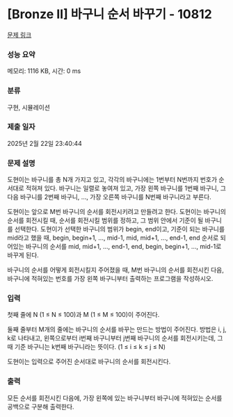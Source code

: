 # [Bronze II] 바구니 순서 바꾸기 - 10812 

[문제 링크](https://www.acmicpc.net/problem/10812) 

### 성능 요약

메모리: 1116 KB, 시간: 0 ms

### 분류

구현, 시뮬레이션

### 제출 일자

2025년 2월 22일 23:40:44

### 문제 설명

<p>도현이는 바구니를 총 N개 가지고 있고, 각각의 바구니에는 1번부터 N번까지 번호가 순서대로 적혀져 있다. 바구니는 일렬로 놓여져 있고, 가장 왼쪽 바구니를 1번째 바구니, 그 다음 바구니를 2번째 바구니, ..., 가장 오른쪽 바구니를 N번째 바구니라고 부른다. </p>

<p>도현이는 앞으로 M번 바구니의 순서를 회전시키려고 만들려고 한다. 도현이는 바구니의 순서를 회전시킬 때, 순서를 회전시킬 범위를 정하고, 그 범위 안에서 기준이 될 바구니를 선택한다. 도현이가 선택한 바구니의 범위가 begin, end이고, 기준이 되는 바구니를 mid라고 했을 때, begin, begin+1, ..., mid-1, mid, mid+1, ..., end-1, end 순서로 되어있는 바구니의 순서를 mid, mid+1, ..., end-1, end, begin, begin+1, ..., mid-1로 바꾸게 된다.</p>

<p>바구니의 순서를 어떻게 회전시킬지 주어졌을 때, M번 바구니의 순서를 회전시킨 다음, 바구니에 적혀있는 번호를 가장 왼쪽 바구니부터 출력하는 프로그램을 작성하시오.</p>

### 입력 

 <p>첫째 줄에 N (1 ≤ N ≤ 100)과 M (1 ≤ M ≤ 100)이 주어진다.</p>

<p>둘째 줄부터 M개의 줄에는 바구니의 순서를 바꾸는 만드는 방법이 주어진다. 방법은 i, j, k로 나타내고, 왼쪽으로부터 i번째 바구니부터 j번째 바구니의 순서를 회전시키는데, 그 때 기준 바구니는 k번째 바구니라는 뜻이다. (1 ≤ i ≤ k ≤ j ≤ N)</p>

<p>도현이는 입력으로 주어진 순서대로 바구니의 순서를 회전시킨다.</p>

### 출력 

 <p>모든 순서를 회전시킨 다음에, 가장 왼쪽에 있는 바구니부터 바구니에 적혀있는 순서를 공백으로 구분해 출력한다.</p>

